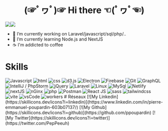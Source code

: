 
<center> <h1> (☞ﾟヮﾟ)☞         Hi there         ☜(ﾟヮﾟ☜)</h1> </center>


<img src="https://github-stats-alpha.vercel.app/api?username=ppoupardin&cc=000&tc=fff&bc=000"/><img src="https://github-readme-stats.vercel.app/api/top-langs/?username=ppoupardin&count_private=true&show_icons=true&layout=compact&theme=cobalt"/>


- 🔭 I’m currently working on Laravel/javascript/sql/php/..
- 🌱 I’m currently learning Node.js and NextJS
- ☕ I'm addicted to coffee

# Skills
<img title="Javascript" src="https://skillicons.dev/icons?i=js"/>
<img title="html" src="https://skillicons.dev/icons?i=html"/>
<img title="css" src="https://skillicons.dev/icons?i=css"/>
<img title="d3.js" src="https://skillicons.dev/icons?i=d3"/>
<img title="Electron" src="https://skillicons.dev/icons?i=electron"/>
<img title="Firebase" src="https://skillicons.dev/icons?i=firebase"/>
<img title="Git" src="https://skillicons.dev/icons?i=git"/>
<img title="GraphQL" src="https://skillicons.dev/icons?i=graphql"/>
<img title="IntelliJ / PhpStorm" src="https://skillicons.dev/icons?i=idea"/>
<img title="jQuery" src="https://skillicons.dev/icons?i=jquery"/>
<img title="Laravel" src="https://skillicons.dev/icons?i=laravel"/>
<img title="Linux" src="https://skillicons.dev/icons?i=linux"/>
<img title="MySql" src="https://skillicons.dev/icons?i=mysql"/>
<img title="Netlify" src="https://skillicons.dev/icons?i=netlify"/>
<img title="nextJS" src="https://skillicons.dev/icons?i=nextjs"/>
<img title="nGinx" src="https://skillicons.dev/icons?i=nginx"/>
<img title="php" src="https://skillicons.dev/icons?i=php"/>
<img title="Postman" src="https://skillicons.dev/icons?i=postman"/>
<img title="React JS" src="https://skillicons.dev/icons?i=react"/>
<img title="sass" src="https://skillicons.dev/icons?i=sass"/>
<img title="tailwindcss" src="https://skillicons.dev/icons?i=tailwind"/>
<img title="vite" src="https://skillicons.dev/icons?i=vite"/>
<img title="vsCode" src="https://skillicons.dev/icons?i=vscode"/>
<img title="workers" src="https://skillicons.dev/icons?i=workers"/>
# Réseaux
[![My Linkedin](https://skillicons.dev/icons?i=linkedin)](https://www.linkedin.com/in/pierre-emmanuel-poupardin-603b07137/)
[![My Github](https://skillicons.dev/icons?i=github)](https://github.com/ppoupardin)
[![My Twitter](https://skillicons.dev/icons?i=twitter)](https://twitter.com/PepPeeuh)
